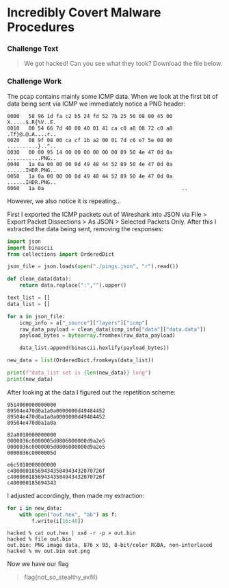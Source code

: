 # Incredibly Covert Malware Procedures

### Challenge Text

>We got hacked! Can you see what they took? 
>Download the file below.

### Challenge Work

The pcap contains mainly some ICMP data. When we look at the first bit of data being sent via ICMP we immediately notice a PNG header: 

```
0000   58 96 1d fa c2 b5 24 fd 52 7b 25 56 08 00 45 00   X.....$.R{%V..E.
0010   00 54 66 7d 40 00 40 01 41 ca c0 a8 08 72 c0 a8   .Tf}@.@.A....r..
0020   08 9f 08 00 ca cf 1b a2 00 01 7d c6 e7 5e 00 00   ..........}..^..
0030   00 00 95 14 00 00 00 00 00 00 89 50 4e 47 0d 0a   ...........PNG..
0040   1a 0a 00 00 00 0d 49 48 44 52 89 50 4e 47 0d 0a   ......IHDR.PNG..
0050   1a 0a 00 00 00 0d 49 48 44 52 89 50 4e 47 0d 0a   ......IHDR.PNG..
0060   1a 0a                                             ..

```

However, we also notice it is repeating... 

First I exported the ICMP packets out of Wireshark into JSON via File > Export Packet Dissections > As JSON > Selected Packets Only. After this I extracted the data being sent, removing the responses:

```python
import json
import binascii
from collections import OrderedDict 

json_file = json.loads(open("./pings.json", "r").read())

def clean_data(data):
    return data.replace(":","").upper()

text_list = []
data_list = []

for a in json_file:
    icmp_info = a["_source"]["layers"]["icmp"]
    raw_data_payload = clean_data(icmp_info["data"]["data.data"])
    payload_bytes = bytearray.fromhex(raw_data_payload)

    data_list.append(binascii.hexlify(payload_bytes))

new_data = list(OrderedDict.fromkeys(data_list))

print(f"data_list set is {len(new_data)} long") 
print(new_data)
```

After looking at the data I figured out the repetition scheme:

```
9514000000000000
89504e470d0a1a0a0000000d49484452
89504e470d0a1a0a0000000d49484452
89504e470d0a1a0a

82a8010000000000
0000036c0000005d0806000000d9a2e5
0000036c0000005d0806000000d9a2e5
0000036c0000005d

e6c5010000000000
c400000185694343504943432070726f
c400000185694343504943432070726f
c400000185694343
```

I adjusted accordingly, then made my extraction:

```python
for i in new_data:
    with open("out.hex", "ab") as f:
        f.write(i[16:48])
```

```
hacked % cat out.hex | xxd -r -p > out.bin
hacked % file out.bin
out.bin: PNG image data, 876 x 93, 8-bit/color RGBA, non-interlaced
hacked % mv out.bin out.png
```

Now we have our flag

> flag{not_so_stealthy_exfil}